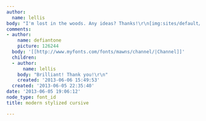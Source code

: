 ```yaml
---
author:
  name: lellis
body: "I'm lost in the woods. Any ideas? Thanks!\r\n[img:sites/default/files/old-images/Woods-Edge-Final-Logo_3591.jpg]"
comments:
- author:
    name: defiantone
    picture: 126244
  body: '[[http://www.myfonts.com/fonts/mawns/channel/|Channel]]'
  children:
  - author:
      name: lellis
    body: "Brilliant! Thank you!\r\n"
    created: '2013-06-06 15:49:53'
  created: '2013-06-05 22:35:40'
date: '2013-06-05 19:06:12'
node_type: font_id
title: modern stylized cursive

---
```

